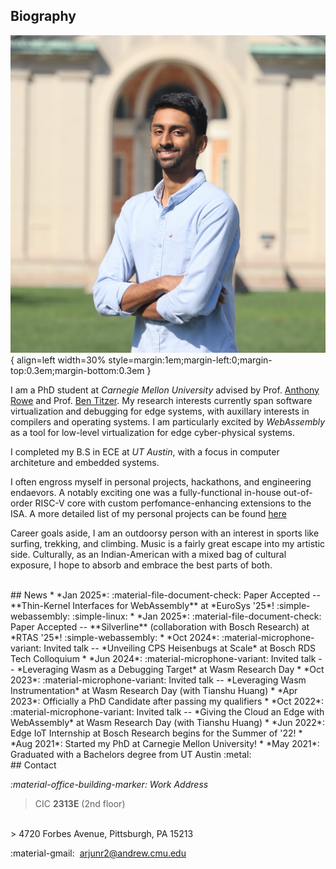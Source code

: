 
## Biography
![title](assets/home/Headshot_Portrait.jpg){ align=left width=30% style=margin:1em;margin-left:0;margin-top:0.3em;margin-bottom:0.3em }

I am a PhD student at *Carnegie Mellon University* advised by Prof. [Anthony Rowe](https://users.ece.cmu.edu/~agr/) and Prof. [Ben Titzer](https://s3d.cmu.edu/people/core-faculty/titzer-ben.html).
My research interests currently span software virtualization and debugging for edge systems, with auxillary interests in compilers and operating systems.
I am particularly excited by *WebAssembly* as a tool for low-level virtualization for edge cyber-physical systems.

I completed my B.S in ECE at *UT Austin*, with a focus in computer architeture and embedded systems. 

I often engross myself in personal projects, hackathons, and engineering endaevors. 
A notably exciting one was a fully-functional in-house out-of-order RISC-V core with custom perfomance-enhancing extensions to 
the ISA. A more detailed list of my personal projects can be found [here](projects.md)

Career goals aside, I am an outdoorsy person with an interest in sports like surfing, trekking, and climbing. 
Music is a fairly great escape into my artistic side. 
Culturally, as an Indian-American with a mixed bag of cultural exposure, I hope to absorb and embrace the best 
parts of both.

<br/>
## News
* *Jan 2025*: :material-file-document-check: Paper Accepted -- **Thin-Kernel Interfaces for WebAssembly** at *EuroSys '25*! :simple-webassembly: :simple-linux:
* *Jan 2025*: :material-file-document-check: Paper Accepted -- **Silverline** (collaboration with Bosch Research) at *RTAS '25*! :simple-webassembly:
* *Oct 2024*: :material-microphone-variant: Invited talk -- *Unveiling CPS Heisenbugs at Scale* at Bosch RDS Tech Colloquium
* *Jun 2024*: :material-microphone-variant: Invited talk -- *Leveraging Wasm as a Debugging Target* at Wasm Research Day
* *Oct 2023*: :material-microphone-variant: Invited talk -- *Leveraging Wasm Instrumentation* at Wasm Research Day (with Tianshu Huang)
* *Apr 2023*: Officially a PhD Candidate after passing my qualifiers
* *Oct 2022*: :material-microphone-variant: Invited talk -- *Giving the Cloud an Edge with WebAssembly* at Wasm Research Day (with Tianshu Huang)
* *Jun 2022*: Edge IoT Internship at Bosch Research begins for the Summer of '22!
* *Aug 2021*: Started my PhD at Carnegie Mellon University!
* *May 2021*: Graduated with a Bachelors degree from UT Austin :metal: 

<br/>
## Contact

*:material-office-building-marker: Work Address* 
> CIC **2313E** (2nd floor)
<br/>
> 4720 Forbes Avenue, Pittsburgh, PA 15213

:material-gmail:&nbsp; [arjunr2@andrew.cmu.edu](mailto:arjunr2@andrew.cmu.edu)


<br/>
